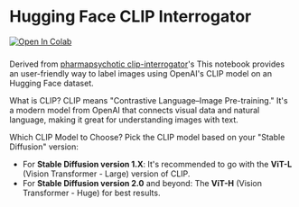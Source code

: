 # Hugging Face CLIP Interrogator

<a href="https://colab.research.google.com/github/RubenGres/huggingface-CLIP-interrogator-colab/blob/main/huggingface_clip_interrogator.ipynb" target="_parent">
  <img src="https://colab.research.google.com/assets/colab-badge.svg" alt="Open In Colab"/>
</a>

###

Derived from [pharmapsychotic clip-interrogator](https://github.com/pharmapsychotic/clip-interrogator)'s 
This notebook provides an user-friendly way to label images using OpenAI's CLIP model on an Hugging Face dataset.

What is CLIP?
CLIP means "Contrastive Language–Image Pre-training." It's a modern model from OpenAI that connects visual data and natural language, making it great for understanding images with text.

Which CLIP Model to Choose?
Pick the CLIP model based on your "Stable Diffusion" version:

- For **Stable Diffusion version 1.X**: It's recommended to go with the **ViT-L** (Vision Transformer - Large) version of CLIP.
- For **Stable Diffusion version 2.0** and beyond: The **ViT-H** (Vision Transformer - Huge) for best results.
